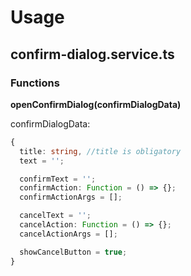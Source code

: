 # Usage

## confirm-dialog.service.ts

### Functions

**openConfirmDialog(confirmDialogData)**

confirmDialogData:
```typescript
{
  title: string, //title is obligatory 
  text = '';

  confirmText = '';
  confirmAction: Function = () => {};
  confirmActionArgs = [];

  cancelText = '';
  cancelAction: Function = () => {};
  cancelActionArgs = [];

  showCancelButton = true;
}
```
